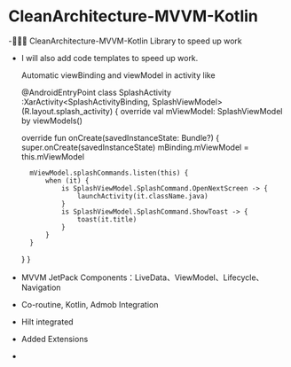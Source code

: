 # CleanArchitecture-MVVM-Kotlin

-🐔🐔🐔 CleanArchitecture-MVVM-Kotlin Library to speed up work
- I will also add code templates to speed up work.

  Automatic viewBinding and viewModel in activity like
  
  @AndroidEntryPoint
  class SplashActivity :XarActivity<SplashActivityBinding, SplashViewModel>(R.layout.splash_activity) {
    override val mViewModel: SplashViewModel by viewModels()

    override fun onCreate(savedInstanceState: Bundle?) {
        super.onCreate(savedInstanceState)
        mBinding.mViewModel = this.mViewModel

        mViewModel.splashCommands.listen(this) {
            when (it) {
                is SplashViewModel.SplashCommand.OpenNextScreen -> {
                    launchActivity(it.className.java)
                }
                is SplashViewModel.SplashCommand.ShowToast -> {
                    toast(it.title)
                }
            }
        }
    }
}

- MVVM JetPack Components：LiveData、ViewModel、Lifecycle、Navigation
- Co-routine, Kotlin, Admob Integration
- Hilt integrated
- Added Extensions
- 
